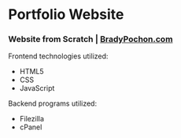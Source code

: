 # Portfolio Website
<h3>Website from Scratch | <span><a href="http://www.bradypochon.com target="_blank">BradyPochon.com</a></span></h3>
  <bold>Frontend technologies utilized:</bold>
  <ul>
  <li>HTML5</li>
  <li>CSS</li>
  <li>JavaScript</li>
  </ul>
  
  <bold>Backend programs utilized:</bold>
  <ul>
  <li>Filezilla</li>
  <li>cPanel</li>
  </ul>
